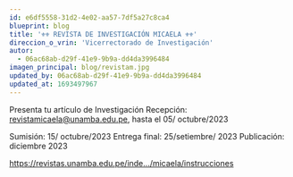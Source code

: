 ```yaml
---
id: e6df5558-31d2-4e02-aa57-7df5a27c8ca4
blueprint: blog
title: '⚜️⚜️ REVISTA DE INVESTIGACIÓN MICAELA ⚜️⚜️'
direccion_o_vrin: 'Vicerrectorado de Investigación'
autor:
  - 06ac68ab-d29f-41e9-9b9a-dd4da3996484
imagen_principal: blog/revistam.jpg
updated_by: 06ac68ab-d29f-41e9-9b9a-dd4da3996484
updated_at: 1693497967
---
```

Presenta tu artículo de Investigación
Recepción: revistamicaela@unamba.edu.pe, hasta el 05/ octubre/2023

Sumisión: 15/ octubre/2023
Entrega final: 25/setiembre/ 2023
Publicación: diciembre 2023

https://revistas.unamba.edu.pe/inde.../micaela/instrucciones